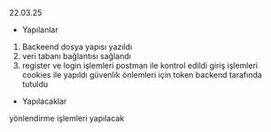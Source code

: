 22.03.25

* Yapılanlar 
1. Backeend dosya yapısı yazıldı
2. veri tabanı bağlantısı sağlandı
3. register ve login işlemleri postman ile kontrol edildi
giriş işlemleri cookies ile yapıldı güvenlik önlemleri için token backend tarafında tutuldu



* Yapılacaklar

yönlendirme işlemleri yapılacak

